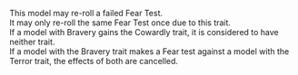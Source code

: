 This model may re-roll a failed Fear Test.  
It may only re-roll the same Fear Test once due to this trait.  
If a model with Bravery gains the Cowardly trait, it is considered to have neither trait.  
If a model with the Bravery trait makes a Fear test against a model with the Terror trait, the effects of both are cancelled.